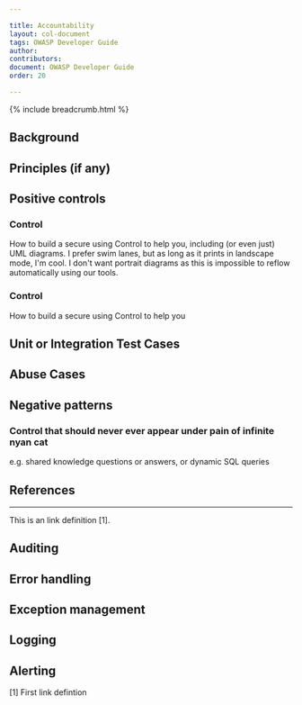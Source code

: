```yaml
---

title: Accountability
layout: col-document
tags: OWASP Developer Guide
author:
contributors:
document: OWASP Developer Guide
order: 20

---
```


{% include breadcrumb.html %}
## Background

## Principles (if any)


## Positive controls 

### Control
How to build a secure <thing> using Control to help you, including (or even just) UML diagrams. I prefer swim lanes, but as long as it prints in landscape mode, I'm cool. I don't want portrait diagrams as this is impossible to reflow automatically using our tools.

### Control
How to build a secure <thing> using Control to help you


## Unit or Integration Test Cases

## Abuse Cases

## Negative patterns

### Control that should never ever appear under pain of infinite nyan cat

e.g. shared knowledge questions or answers, or dynamic SQL queries

## References

***

This is an link definition [1]. 




## Auditing
## Error handling
## Exception management
## Logging
## Alerting

[1] First link defintion